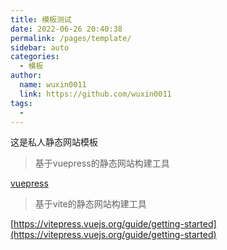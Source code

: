 ```yaml
---
title: 模板测试
date: 2022-06-26 20:40:38
permalink: /pages/template/
sidebar: auto
categories: 
  - 模板
author: 
  name: wuxin0011
  link: https://github.com/wuxin0011
tags: 
  - 
---
```


这是私人静态网站模板

<!-- more -->

> 基于vuepress的静态网站构建工具

[vuepress](https://v2.vuepress.vuejs.org/zh/reference/config.html#bundler)


> 基于vite的静态网站构建工具

[https://vitepress.vuejs.org/guide/getting-started](https://vitepress.vuejs.org/guide/getting-started)